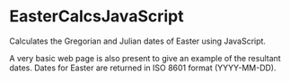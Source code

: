 EasterCalcsJavaScript
=====================

Calculates the Gregorian and Julian dates of Easter using JavaScript.

A very basic web page is also present to give an example of the resultant dates. Dates for Easter are returned in ISO 8601 format (YYYY-MM-DD).
